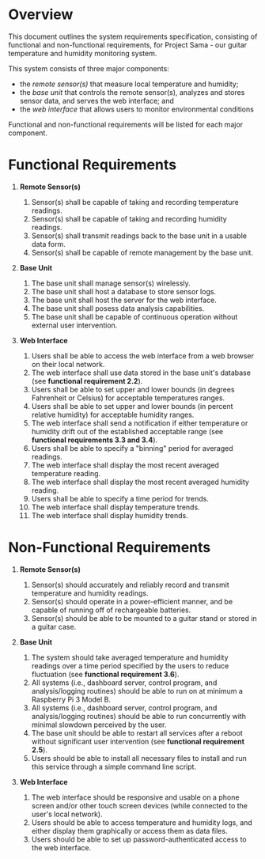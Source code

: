 # Overview

This document outlines the system requirements specification, consisting of functional and non-functional requirements, for Project Sama - our guitar temperature and humidity monitoring system.

This system consists of three major components:
- the *remote sensor(s)* that measure local temperature and humidity;
- the *base unit* that controls the remote sensor(s), analyzes and stores sensor data, and serves the web interface; and
- the *web interface* that allows users to monitor environmental conditions

Functional and non-functional requirements will be listed for each major component.

# Functional Requirements

1. **Remote Sensor(s)**
    1. Sensor(s) shall be capable of taking and recording temperature readings.
    1. Sensor(s) shall be capable of taking and recording humidity readings.
    1. Sensor(s) shall transmit readings back to the base unit in a usable data form.
    1. Sensor(s) shall be capable of remote management by the base unit.

1. **Base Unit**
    1. The base unit shall manage sensor(s) wirelessly.
    1. The base unit shall host a database to store sensor logs.
    1. The base unit shall host the server for the web interface.
    1. The base unit shall posess data analysis capabilities.
    1. The base unit shall be capable of continuous operation without external user intervention.

1. **Web Interface**
    1. Users shall be able to access the web interface from a web browser on their local network.
    1. The web interface shall use data stored in the base unit's database (see **functional requirement 2.2**).
    1. Users shall be able to set  upper and lower bounds (in degrees Fahrenheit or Celsius) for acceptable temperatures ranges.
    1. Users shall be able to set upper and lower bounds (in percent relative humidity) for acceptable humidity ranges.
    1. The web interface shall send a notification if either temperature or humidity drift out of the established acceptable range (see **functional requirements 3.3 and 3.4**).
    1. Users shall be able to specify a "binning" period for averaged readings.
    1. The web interface shall display the most recent averaged temperature reading.
    1. The web interface shall display the most recent averaged humidity reading.
    1. Users shall be able to specify a time period for trends.
    1. The web interface shall display temperature trends.
    1. The web interface shall display humidity trends.

# Non-Functional Requirements

1. **Remote Sensor(s)**
    1. Sensor(s) should accurately and reliably record and transmit temperature and humidity readings.
    1. Sensor(s) should operate in a power-efficient manner, and be capable of running off of rechargeable batteries.
    1. Sensor(s) should be able to be mounted to a guitar stand or stored in a guitar case.

1. **Base Unit**
    1. The system should take averaged temperature and humidity readings over a time period specified by the users to reduce fluctuation (see **functional requirement 3.6**).
    1. All systems (i.e., dashboard server, control program, and analysis/logging routines) should be able to run on at minimum a Raspberry Pi 3 Model B.
    1. All systems (i.e., dashboard server, control program, and analysis/logging routines) should be able to run concurrently with minimal slowdown perceived by the user.
    1. The base unit should be able to restart all services after a reboot without significant user intervention (see **functional requirement 2.5**).
    1. Users should be able to install all necessary files to install and run this service through a simple command line script.

1. **Web Interface**
    1. The web interface should be responsive and usable on a phone screen and/or other touch screen devices (while connected to the user's local network).
    1. Users should be able to access temperature and humidity logs, and either display them graphically or access them as data files.
    1. Users should be able to set up password-authenticated access to the web interface.

